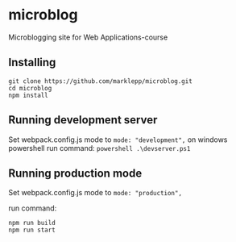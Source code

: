 # microblog

Microblogging site for Web Applications-course

## Installing

```
git clone https://github.com/marklepp/microblog.git
cd microblog
npm install
```

## Running development server

Set webpack.config.js mode to ```mode: "development",```
on windows powershell run command:
```powershell .\devserver.ps1```

## Running production mode

Set webpack.config.js mode to ```mode: "production",```

run command:

```
npm run build
npm run start
```